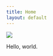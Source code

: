 ```yaml
---
title: Home
layout: default
---
```

<div class="row">
	<div class="col-12">
		<img src="/assets/images/mario-001.jpg | prepend:site.baseurl">
		<p>Hello, world.</p>
	</div>
</div>

